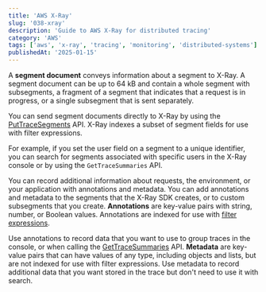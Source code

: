 ```yaml
---
title: 'AWS X-Ray'
slug: '038-xray'
description: 'Guide to AWS X-Ray for distributed tracing'
category: 'AWS'
tags: ['aws', 'x-ray', 'tracing', 'monitoring', 'distributed-systems']
publishedAt: '2025-01-15'
---
```


A **segment document** conveys information about a segment to X-Ray. A segment document can be up to 64 kB and contain a whole segment with subsegments,
a fragment of a segment that indicates that a request is in progress, or a single subsegment that is sent separately.

You can send segment documents directly to X-Ray by using the [PutTraceSegments](https://docs.aws.amazon.com/xray/latest/api/API_PutTraceSegments.html) API.
X-Ray indexes a subset of segment fields for use with filter expressions.

For example, if you set the user field on a segment to a unique identifier, you can search for segments associated with specific users in the X-Ray console or
by using the `GetTraceSummaries` API.

You can record additional information about requests, the environment, or your application with annotations and metadata.
You can add annotations and metadata to the segments that the X-Ray SDK creates, or to custom subsegments that you create.
**Annotations** are key-value pairs with string, number, or Boolean values. Annotations are indexed for use with [filter expressions](https://docs.aws.amazon.com/xray/latest/devguide/xray-console-filters.html).

Use annotations to record data that you want to use to group traces in the console, or when calling the [GetTraceSummaries](https://docs.aws.amazon.com/xray/latest/api/API_GetTraceSummaries.html) API.
**Metadata** are key-value pairs that can have values of any type, including objects and lists, but are not indexed for use with filter expressions.
Use metadata to record additional data that you want stored in the trace but don't need to use it with search.
